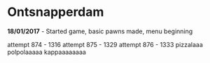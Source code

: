# Ontsnapperdam

**18/01/2017** - Started game, basic pawns made, menu beginning

attempt 874 - 1316
attempt 875 - 1329
attempt 876 - 1333
pizzalaaa
polpolaaaaa
kappaaaaaaaa
